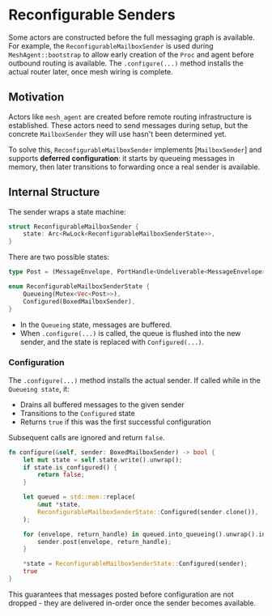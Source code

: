 # Reconfigurable Senders

Some actors are constructed before the full messaging graph is available.
For example, the `ReconfigurableMailboxSender` is used during `MeshAgent::bootstrap` to allow early creation of the `Proc` and agent before outbound routing is available.
The `.configure(...)` method installs the actual router later, once mesh wiring is complete.

## Motivation

Actors like `mesh_agent` are created before remote routing infrastructure is established. These actors need to send messages during setup, but the concrete `MailboxSender` they will use hasn't been determined yet.

To solve this, `ReconfigurableMailboxSender` implements [`MailboxSender`] and supports **deferred configuration**: it starts by queueing messages in memory, then later transitions to forwarding once a real sender is available.

## Internal Structure

The sender wraps a state machine:

```rust
struct ReconfigurableMailboxSender {
    state: Arc<RwLock<ReconfigurableMailboxSenderState>>,
}
```
There are two possible states:
```rust
type Post = (MessageEnvelope, PortHandle<Undeliverable<MessageEnvelope>>);

enum ReconfigurableMailboxSenderState {
    Queueing(Mutex<Vec<Post>>),
    Configured(BoxedMailboxSender),
}
```
- In the `Queueing` state, messages are buffered.
- When `.configure(...)` is called, the queue is flushed into the new sender, and the state is replaced with `Configured(...)`.

### Configuration

The `.configure(...)` method installs the actual sender. If called while in the `Queueing state`, it:
  - Drains all buffered messages to the given sender
  - Transitions to the `Configured` state
  - Returns `true` if this was the first successful configuration

Subsequent calls are ignored and return `false`.
```rust
fn configure(&self, sender: BoxedMailboxSender) -> bool {
    let mut state = self.state.write().unwrap();
    if state.is_configured() {
        return false;
    }

    let queued = std::mem::replace(
        &mut *state,
        ReconfigurableMailboxSenderState::Configured(sender.clone()),
    );

    for (envelope, return_handle) in queued.into_queueing().unwrap().into_inner().unwrap() {
        sender.post(envelope, return_handle);
    }

    *state = ReconfigurableMailboxSenderState::Configured(sender);
    true
}
```

This guarantees that messages posted before configuration are not dropped - they are delivered in-order once the sender becomes available.
